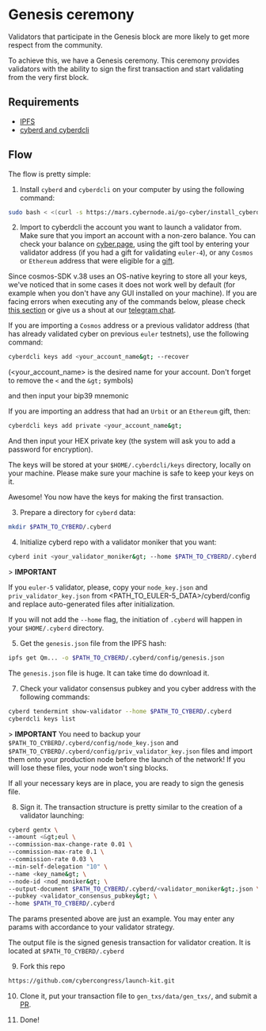 # Genesis ceremony
 
 Validators that participate in the Genesis block are more likely to get more respect from the community.
 
To achieve this, we have a Genesis ceremony. This ceremony provides validators with the ability to sign the first transaction and start validating from the very first block. 
 
 ## Requirements
 
 - [IPFS](https://docs.ipfs.io/guides/guides/install/)
 - [cyberd and cyberdcli](https://github.com/cybercongress/go-cyber)
 
 ## Flow
 
 The flow is pretty simple:
 
 1. Install `cyberd` and `cyberdcli` on your computer by using the following command:
 
 ```bash
 sudo bash < <(curl -s https://mars.cybernode.ai/go-cyber/install_cyberdcli_v0.1.6.sh)
 ```
 
 2. Import to cyberdcli the account you want to launch a validator from. Make sure that you import an account with a non-zero balance. You can check your balance on [cyber.page](cyber.page), using the gift tool by entering your validator address (if you had a gift for validating `euler-4`), or any `Cosmos` or `Ethereum` address that were eligible for a [gift](https://github.com/cybercongress/congress/blob/master/ecosystem/Gift%20FAQ%20and%20general%20gift%20information.md).
 
 Since cosmos-SDK v.38 uses an OS-native keyring to store all your keys, we've noticed that in some cases it does not work well by default (for example when you don't have any GUI installed on your machine). If you are facing errors when executing any of the commands below, please check [this section](https://github.com/cybercongress/go-cyber/blob/0.1.6_run_out_of_docker/docs/run_validator.md#prepare-the-staking-address) or give us a shout at our [telegram chat](https://t.me/fuckgoogle).
 
 If you are importing a `Cosmos` address or a previous validator address (that has already validated cyber on previous `euler` testnets), use the following command:
 
 ```bash
 cyberdcli keys add <your_account_name&gt; --recover
 ```
 
 (<your_account_name&gt; is the desired name for your account. Don't forget to remove the `<` and the `&gt;` symbols)
 
 and then input your bip39 mnemonic
 
 If you are importing an address that had an `Urbit` or an `Ethereum` gift, then:
 
 ```bash
 cyberdcli keys add private <your_account_name&gt;
 ```
 
 And then input your HEX private key (the system will ask you to add a password for encryption).
 
 The keys will be stored at your `$HOME/.cyberdcli/keys` directory, locally on your machine. Please make sure your machine is safe to keep your keys on it.
 
 Awesome! You now have the keys for making the first transaction. 
 
 3. Prepare a directory for `cyberd` data:
 
 ```bash
 mkdir $PATH_TO_CYBERD/.cyberd
 ```
 
 4. Initialize cyberd repo with a validator moniker that you want:
 
 ```bash
 cyberd init <your_validator_moniker&gt; --home $PATH_TO_CYBERD/.cyberd
 ```
 
&gt; **IMPORTANT**

If you `euler-5` validator, please, copy your `node_key.json` and `priv_validator_key.json` from <PATH_TO_EULER-5_DATA>/cyberd/config and replace auto-generated files after initialization.

 If you will not add the `--home` flag, the initiation of `.cyberd` will happen in your `$HOME/.cyberd` directory. 
 
 5. Get the `genesis.json` file from the IPFS hash:
 
 ```bash
 ipfs get Qm... -o $PATH_TO_CYBERD/.cyberd/config/genesis.json
 ```
 
 The `genesis.json` file is huge. It can take time do download it.
 
 7. Check your validator consensus pubkey and you cyber address with the following commands:
 
 ```bash
 cyberd tendermint show-validator --home $PATH_TO_CYBERD/.cyberd
 cyberdcli keys list
 ```
 
 &gt; **IMPORTANT**
 You need to backup your `$PATH_TO_CYBERD/.cyberd/config/node_key.json` and `$PATH_TO_CYBERD/.cyberd/config/priv_validator_key.json` files and import them onto your production node before the launch of the network! If you will lose these files, your node won't sing blocks. 
 
 If all your necessary keys are in place, you are ready to sign the genesis file.
 
 8. Sign it. The transaction structure is pretty similar to the creation of a validator launching:
 
 ```bash
 cyberd gentx \
 --amount <&gt;eul \
 --commission-max-change-rate 0.01 \
 --commission-max-rate 0.1 \
 --commission-rate 0.03 \
 --min-self-delegation "10" \
 --name <key_name&gt; \
 --node-id <nod_moniker&gt; \
 --output-document $PATH_TO_CYBERD/.cyberd/<validator_moniker&gt;.json \
 --pubkey <validator_consensus_pubkey&gt; \
 --home $PATH_TO_CYBERD/.cyberd
 ```
 
 The params presented above are just an example. You may enter any params with accordance to your validator strategy. 
 
 The output file is the signed genesis transaction for validator creation. It is located at `$PATH_TO_CYBERD/.cyberd`
 
 9. Fork this repo
 
 ```bash
 https://github.com/cybercongress/launch-kit.git
 ```
 
 10. Clone it, put your transaction file to `gen_txs/data/gen_txs/`, and submit a [PR](https://github.com/cybercongress/launch-kit/pulls). 
 
 11. Done! 
